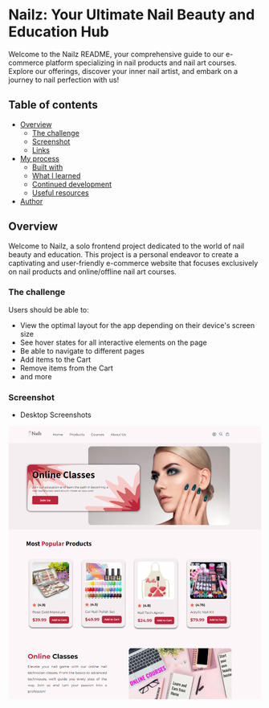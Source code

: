 # Nailz: Your Ultimate Nail Beauty and Education Hub

Welcome to the Nailz README, your comprehensive guide to our e-commerce platform specializing in nail products and nail art courses. Explore our offerings, discover your inner nail artist, and embark on a journey to nail perfection with us!

## Table of contents

- [Overview](#overview)
  - [The challenge](#the-challenge)
  - [Screenshot](#screenshot)
  - [Links](#links)
- [My process](#my-process)
  - [Built with](#built-with)
  - [What I learned](#what-i-learned)
  - [Continued development](#continued-development)
  - [Useful resources](#useful-resources)
- [Author](#author)

## Overview

Welcome to Nailz, a solo frontend project dedicated to the world of nail beauty and education. This project is a personal endeavor to create a captivating and user-friendly e-commerce website that focuses exclusively on nail products and online/offline nail art courses.

### The challenge

Users should be able to: 
- View the optimal layout for the app depending on their device's screen size
- See hover states for all interactive elements on the page
- Be able to navigate to different pages
- Add items to the Cart
- Remove items from the Cart
- and more

### Screenshot

- Desktop Screenshots
<p float="left">
  <img src="./src/assets/images/DesktopScreen.png" />
</p>